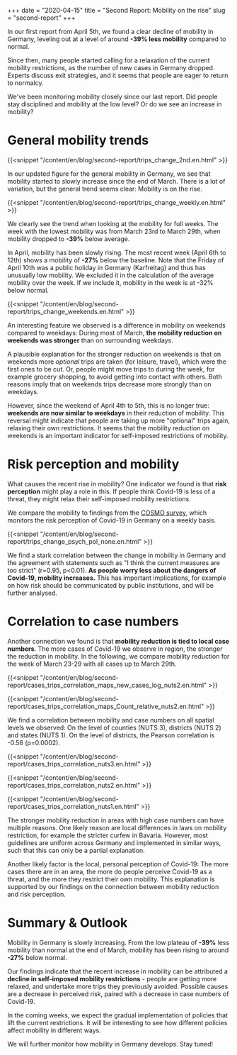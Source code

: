 +++
date = "2020-04-15"
title = "Second Report: Mobility on the rise"
slug = "second-report"
+++

In our first report from April 5th, we found a clear decline of mobility in Germany, leveling out at a level of around **-39% less mobility** compared to normal.

Since then, many people started calling for a relaxation of the current mobility restrictions, as the number of new cases in Germany dropped. Experts discuss exit strategies, and it seems that people are eager to return to normalcy.

We've been monitoring mobility closely since our last report. Did people stay disciplined and mobility at the low level? Or do we see an increase in mobility?

# General mobility trends

{{<snippet "/content/en/blog/second-report/trips_change_2nd.en.html" >}}

In our updated figure for the general mobility in Germany, we see that mobility started to slowly increase since the end of March. There is a lot of variation, but the general trend seems clear: Mobility is on the rise.

{{<snippet "/content/en/blog/second-report/trips_change_weekly.en.html" >}}

We clearly see the trend when looking at the mobility for full weeks. The week with the lowest mobility was from March 23rd to March 29th, when mobility dropped to **-39%** below average.

In April, mobility has been slowly rising. The most recent week (April 6th to 12th) shows a mobility of **-27%** below the baseline. Note that the Friday of April 10th was a public holiday in Germany (Karfreitag) and thus has unusually low mobility. We excluded it in the calculation of the average mobility over the week. If we include it, mobility in the week is at -32% below normal.

{{<snippet "/content/en/blog/second-report/trips_change_weekends.en.html" >}}

An interesting feature we observed is a difference in mobility on weekends compared to weekdays: During most of March, **the mobility reduction on weekends was stronger** than on surrounding weekdays.

A plausible explanation for the stronger reduction on weekends is that on weekends more _optional_ trips are taken (for leisure, travel), which were the first ones to be cut. Or, people might move trips to during the week, for example grocery shopping, to avoid getting into contact with others. Both reasons imply that on weekends trips decrease more strongly than on weekdays.

However, since the weekend of April 4th to 5th, this is no longer true: **weekends are now similar to weekdays** in their reduction of mobility. This reversal might indicate that people are taking up more "optional" trips again, relaxing their own restrictions. It seems that the mobility reduction on weekends is an important indicator for self-imposed restrictions of mobility.

# Risk perception and mobility

What causes the recent rise in mobility? One indicator we found is that **risk perception** might play a role in this. If people think Covid-19 is less of a threat, they might relax their self-imposed mobility restrictions.

We compare the mobility to findings from the [COSMO survey](https://cosmo.sciencemediacenter.de/), which monitors the risk perception of Covid-19 in Germany on a weekly basis.

{{<snippet "/content/en/blog/second-report/trips_change_psych_pol_none.en.html" >}}

We find a stark correlation between the change in mobility in Germany and the agreement with statements such as "I think the current measures are too strict" (r=0.95, p<0.01). **As people worry less about the dangers of Covid-19, mobility increases.** This has important implications, for example on how risk should be communicated by public institutions, and will be further analysed.

# Correlation to case numbers

Another connection we found is that **mobility reduction is tied to local case numbers**. The more cases of Covid-19 we observe in region, the stronger the reduction in mobility. In the following, we compare mobility reduction for the week of March 23-29 with all cases up to March 29th.

{{<snippet "/content/en/blog/second-report/cases_trips_correlation_maps_new_cases_log_nuts2.en.html" >}}

{{<snippet "/content/en/blog/second-report/cases_trips_correlation_maps_Count_relative_nuts2.en.html" >}}

We find a correlation between mobility and case numbers on all spatial levels we observed: On the level of counties (NUTS 3), districts (NUTS 2) and states (NUTS 1).
On the level of districts, the Pearson correlation is -0.56 (p=0.0002).

{{<snippet "/content/en/blog/second-report/cases_trips_correlation_nuts3.en.html" >}}

{{<snippet "/content/en/blog/second-report/cases_trips_correlation_nuts2.en.html" >}}

{{<snippet "/content/en/blog/second-report/cases_trips_correlation_nuts1.en.html" >}}

The stronger mobility reduction in areas with high case numbers can have multiple reasons. One likely reason are local differences in laws on mobility restriction, for example the stricter curfew in Bavaria. However, most guidelines are uniform across Germany and implemented in similar ways, such that this can only be a partial explanation.

Another likely factor is the local, personal perception of Covid-19: The more cases there are in an area, the more do people perceive Covid-19 as a threat, and the more they restrict their own mobility. This explanation is supported by our findings on the connection between mobility reduction and risk perception.

# Summary & Outlook

Mobility in Germany is slowly increasing. From the low plateau of **-39%** less mobility than normal at the end of March, mobility has been rising to around **-27%** below normal.

Our findings indicate that the recent increase in mobility can be attributed a **decline in self-imposed mobility restrictions** - people are getting more relaxed, and undertake more trips they previously avoided. Possible causes are a decrease in perceived risk, paired with a decrease in case numbers of Covid-19.

In the coming weeks, we expect the gradual implementation of policies that lift the current restrictions. It will be interesting to see how different policies affect mobility in different ways.

We will further monitor how mobility in Germany develops. Stay tuned!

